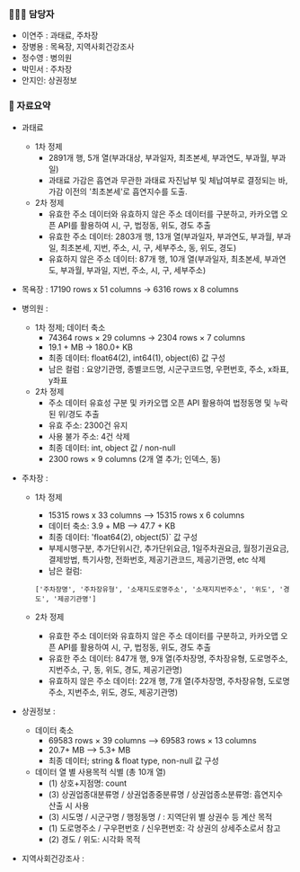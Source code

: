 ### 🧑‍🤝‍🧑 담당자
 - 이연주 : 과태료, 주차장
 - 장병용 : 목욕장, 지역사회건강조사
 - 정수영 : 병의원
 - 박민서 : 주차장
 - 안지인: 상권정보

### 📌 자료요약
- 과태료
  - 1차 정제
    - 2891개 행, 5개 열(부과대상, 부과일자, 최초본세, 부과연도, 부과월, 부과일)
    - 과태료 가감은 흡연과 무관한 과태료 자진납부 및 체납여부로 결정되는 바, 가감 이전의 '최초본세'로 흡연지수를 도출. 
  - 2차 정제
    - 유효한 주소 데이터와 유효하지 않은 주소 데이터를 구분하고, 카카오맵 오픈 API를 활용하여 시, 구, 법정동, 위도, 경도 추출
    - 유효한 주소 데이터: 2803개 행, 13개 열(부과일자, 부과연도, 부과월, 부과일, 최초본세, 지번, 주소, 시, 구, 세부주소, 동, 위도, 경도)
    - 유효하지 않은 주소 데이터: 87개 행, 10개 열(부과일자, 최초본세, 부과연도, 부과월, 부과일, 지번, 주소, 시, 구, 세부주소)
     
- 목욕장 : 17190 rows x 51 columns -> 6316 rows x 8 columns 

- 병의원 :
  - 1차 정제; 데이터 축소
    - 74364 rows × 29 columns  →  2304 rows × 7 columns
    - 19.1 + MB →  180.0+ KB
    - 최종 데이터: float64(2), int64(1), object(6) 값 구성
    - 남은 컬럼 : 요양기관명, 종별코드명, 시군구코드명, 우편번호, 주소, x좌표, y좌표
  - 2차 정제
    - 주소 데이터 유효성 구분 및 카카오맵 오픈 API 활용하여 법정동명 및 누락된 위/경도 추출
    - 유효 주소: 2300건 유지
    - 사용 불가 주소: 4건 삭제
    - 최종 데이터: int, object 값 / non-null 
    - 2300 rows × 9 columns (2개 열 추가; 인덱스, 동)

- 주차장 :
  - 1차 정제
    - 15315 rows x 33 columns —> 15315 rows x 6 columns
    - 데이터 축소: 3.9 + MB —> 47.7 + KB
    - 최종 데이터:  'float64(2), object(5)` 값 구성
    - 부제시행구분, 추가단위시간, 추가단위요금, 1일주차권요금, 월정기권요금, 결제방법, 특기사항, 전화번호, 제공기관코드, 제공기관명, etc 삭제
    - 남은 컬럼:
    
    ```
    ['주차장명', '주차장유형', '소재지도로명주소', '소재지지번주소', '위도', '경도', '제공기관명']
    ```
  - 2차 정제
    - 유효한 주소 데이터와 유효하지 않은 주소 데이터를 구분하고, 카카오맵 오픈 API를 활용하여 시, 구, 법정동, 위도, 경도 추출
    - 유효한 주소 데이터: 847개 행, 9개 열(주차장명, 주차장유형, 도로명주소, 지번주소, 구, 동, 위도, 경도, 제공기관명)
    - 유효하지 않은 주소 데이터: 22개 행, 7개 열(주차장명, 주차장유형, 도로명주소, 지번주소, 위도, 경도, 제공기관명)
    
- 상권정보 :
  + 데이터 축소
    * 69583 rows × 39 columns --> 69583 rows × 13 columns
    * 20.7+ MB --> 5.3+ MB
    * 최종 데이터; string & float type, non-null 값 구성
  + 데이터 열 별 사용목적 식별 (총 10개 열)
    * (1) 상호+지점명: count
    * (3) 상권업종대분류명 / 상권업종중분류명 / 상권업종소분류명: 흡연지수 산출 시 사용
    * (3) 시도명 / 시군구명 / 행정동명 / : 지역단위 별 상권수 등 계산 목적
    * (1) 도로명주소 / 구우편번호 / 신우편번호: 각 상권의 상세주소로서 참고
    * (2) 경도 / 위도: 시각화 목적

- 지역사회건강조사 :
